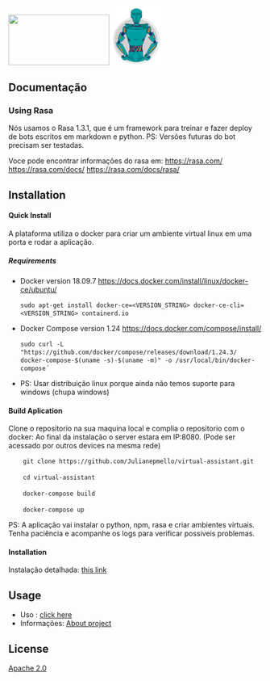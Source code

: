 <div class='row' style='display: ruby'  >
  <div class='col-6'  style='display: inline-block;'; >
    <img src="https://www.kyros.com.br/wp-content/themes/Kyros%202.0/img/logo.png" width="200" height="100"/>
  </div>

  <div class='col-6'  style='display: inline-block; border-radius: 30px'; >
    <img src="ui-trainer/src/assets/images/trainer-loader.svg" width='100px'/>
  </div>
</div>

## Documentação

### Using Rasa  

Nós usamos o Rasa 1.3.1, que é um framework para treinar e fazer deploy de bots escritos em markdown e python.
PS: Versões futuras do bot precisam ser testadas.

Voce pode encontrar informações do rasa em:
  https://rasa.com/ 
  https://rasa.com/docs/
  https://rasa.com/docs/rasa/  

## Installation

#### Quick Install

A plataforma utiliza o docker para criar um ambiente virtual linux em uma porta e rodar a aplicação.

##### Requirements
   - Docker version 18.09.7
      https://docs.docker.com/install/linux/docker-ce/ubuntu/

         sudo apt-get install docker-ce=<VERSION_STRING> docker-ce-cli=<VERSION_STRING> containerd.io

   - Docker Compose version 1.24
     https://docs.docker.com/compose/install/

         sudo curl -L "https://github.com/docker/compose/releases/download/1.24.3/  docker-compose-$(uname -s)-$(uname -m)" -o /usr/local/bin/docker-compose´
  
   - PS: Usar distribuição linux porque ainda não temos suporte para windows (chupa windows)    

#### Build Aplication

Clone o repositorio na sua maquina local e complia o repositorio com o docker:
Ao final da instalação o server estara em IP:8080. (Pode ser acessado por outros devices na mesma rede)

        git clone https://github.com/Julianepmello/virtual-assistant.git

        cd virtual-assistant
    
        docker-compose build
    
        docker-compose up  

PS:
A aplicação vai instalar o python, npm, rasa e criar ambientes virtuais.
Tenha paciência e acompanhe os logs para verificar possiveis problemas.

#### Installation

   Instalação detalhada: [this link](docs/installation/Readme.md)

## Usage
  -  Uso : [click here](docs/usage/Readme.md)
  -  Informações: [About project](docs/Readme.md)

## License


[Apache 2.0](LICENSE)
